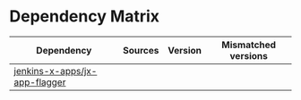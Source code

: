 # Dependency Matrix

Dependency | Sources | Version | Mismatched versions
---------- | ------- | ------- | -------------------
[jenkins-x-apps/jx-app-flagger](https://github.com/jenkins-x-apps/jx-app-flagger.git) |  | []() | 
